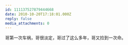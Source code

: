 ```yaml
---
id: 111137527879444668
date: 2010-10-20T17:18:01.000Z
reply: false
media_attachments: 0
---
```


哥第一次车祸，哥很淡定，哥过了这么多年，哥又捡到一次命。

